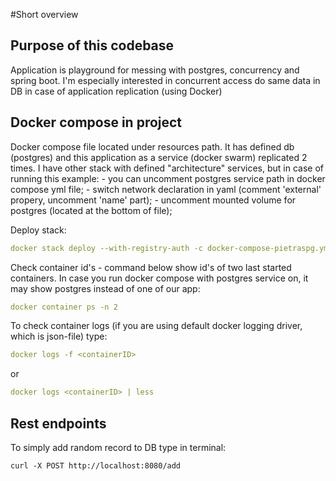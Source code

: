 
#Short overview

## Purpose of this codebase

Application is playground for messing with postgres, concurrency and spring boot. I'm especially 
interested in concurrent access do same data in DB in case of application replication (using Docker)

## Docker compose in project

Docker compose file located under resources path. It has defined db (postgres) and this application
as a service (docker swarm) replicated 2 times. I have other stack with defined "architecture" services,
but in case of running this example:
    - you can uncomment postgres service path in docker compose yml file;
    - switch network declaration in yaml (comment 'external' propery, uncomment 'name' part);
    - uncomment mounted volume for postgres (located at the bottom of file);


Deploy stack:
```yaml
docker stack deploy --with-registry-auth -c docker-compose-pietraspg.yml pietraspg
```
Check container id's - command below show id's of two last started containers. In case you run 
docker compose with postgres service on, it may show postgres instead of one of our app:
```yaml
docker container ps -n 2
```
To check container logs (if you are using default docker logging driver, which is json-file) type:
```yaml
docker logs -f <containerID>
```
or
```yaml
docker logs <containerID> | less
```

## Rest endpoints

To simply add random record to DB type in terminal:
```http request
curl -X POST http://localhost:8080/add
```